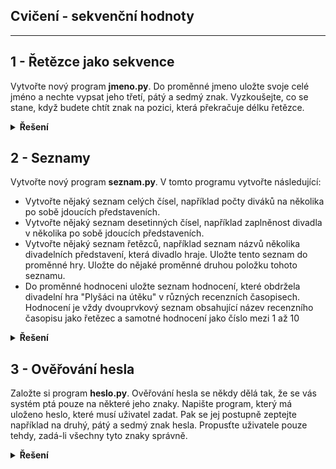 ## Cvičení - sekvenční hodnoty
---

## 1 - Řetězce jako sekvence
Vytvořte nový program **jmeno.py**. Do proměnné jmeno uložte svoje celé jméno a nechte vypsat jeho třetí, pátý a sedmý znak. Vyzkoušejte, co se stane, když budete chtít znak na pozici, která překračuje délku řetězce.

<details>
<summary><b>Řešení</b></summary>

```Python
jmeno = "František Novák"

print(f"Třetí znak: {jmeno[2]}")  # 'a'
print(f"Pátý znak: {jmeno[4]}")  # 't'
print(f"Sedmý znak: {jmeno[6]}")  # 'š'

```


</details>

## 2 - Seznamy
Vytvořte nový program **seznam.py**. V tomto programu vytvořte následující:
- Vytvořte nějaký seznam celých čísel, například počty diváků na několika po sobě jdoucích představeních.
- Vytvořte nějaký seznam desetinných čísel, například zaplněnost divadla v několika po sobě jdoucích představeních.
- Vytvořte nějaký seznam řetězců, například seznam názvů několika divadelních představení, která divadlo hraje. Uložte tento   seznam do proměnné hry. Uložte do nějaké proměnné druhou položku tohoto seznamu.
- Do proměnné hodnoceni uložte seznam hodnocení, které obdržela divadelní hra "Plyšáci na útěku" v různých recenzních časopisech. Hodnocení je vždy dvouprvkový seznam obsahující název recenzního časopisu jako řetězec a samotné hodnocení jako číslo mezi 1 až 10

<details>
<summary><b>Řešení</b></summary>

```Python
divaci = [120, 150, 130, 145, 160]
zaplnenost = [0.9, 0.85, 0.95, 0.80, 0.75]
hry = ["Hamlet", "Romeo a Julie", "Válka s mloky", "Faust", "Othello"]
druha_hra = hry[1]  # "Romeo a Julie"

hodnoceni = [
    ["Divadelní noviny", 8],
    ["Scéna", 7],
    ["Kultura21", 9],
    ["Theatrolog", 6]
]

```

</details>

## 3 - Ověřování hesla
Založte si program **heslo.py**. Ověřování hesla se někdy dělá tak, že se vás systém ptá pouze na některé jeho znaky. Napište program, který má uloženo heslo, které musí uživatel zadat. Pak se jej postupně zeptejte například na druhý, pátý a sedmý znak hesla. Propusťte uživatele pouze tehdy, zadá-li všechny tyto znaky správně.

<details>
<summary><b>Řešení</b></summary>

```Python
heslo = "bezpecneHeslo123"

druhy_znak = input("Zadejte druhý znak vašeho hesla: ")
paty_znak = input("Zadejte pátý znak vašeho hesla: ")
sedmy_znak = input("Zadejte sedmý znak vašeho hesla: ")

if (druhy_znak == heslo[1] and paty_znak == heslo[4] and sedmy_znak == heslo[6]):
    print("Heslo ověřeno, vstup povolen.")
else:
    print("Nesprávné znaky, vstup nepovolen.")

```

</details>